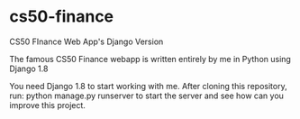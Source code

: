 # cs50-finance
CS50 FInance Web App's Django Version

The famous CS50 Finance webapp is written entirely by me in Python using Django 1.8

You need Django 1.8 to start working with me.
After cloning this repository, run:
    python manage.py runserver
to start the server and see how can you improve this project.
